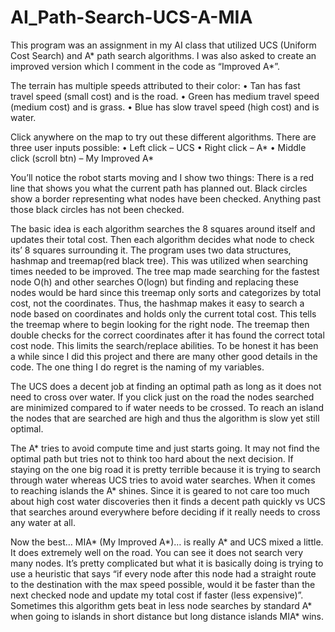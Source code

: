 # AI_Path-Search-UCS-A-MIA

This program was an assignment in my AI class that utilized UCS (Uniform Cost Search) and A* path search algorithms. 
I was also asked to create an improved version which I comment in the code as “Improved A*”.

The terrain has multiple speeds attributed to their color: 
• Tan has fast travel speed (small cost) and is the road. 
• Green has medium travel speed (medium cost) and is grass. 
• Blue has slow travel speed (high cost) and is water.

Click anywhere on the map to try out these different algorithms. There are three user inputs possible: 
• Left click – UCS 
• Right click – A* 
• Middle click (scroll btn) – My Improved A*

You’ll notice the robot starts moving and I show two things:
  There is a red line that shows you what the current path has planned out.
  Black circles show a border representing what nodes have been checked. Anything past those black circles has not been checked.
  
  The basic idea is each algorithm searches the 8 squares around itself and updates their total cost. Then each algorithm decides what node to check its’ 8 squares surrounding it. The program uses two data structures, hashmap and treemap(red black tree). This was utilized when searching times needed to be improved. The tree map made searching for the fastest node O(h) and other searches O(logn) but finding and replacing these nodes would be hard since this treemap only sorts and categorizes by total cost, not the coordinates. Thus, the hashmap makes it easy to search a node based on coordinates and holds only the current total cost. This tells the treemap where to begin looking for the right node. The treemap then double checks for the correct coordinates after it has found the correct total cost node. This limits the search/replace abilities. To be honest it has been a while since I did this project and there are many other good details in the code. The one thing I do regret is the naming of my variables.
  
The UCS does a decent job at finding an optimal path as long as it does not need to cross over water. If you click just on the road the nodes searched are minimized compared to if water needs to be crossed. To reach an island the nodes that are searched are high and thus the algorithm is slow yet still optimal.

The A* tries to avoid compute time and just starts going. It may not find the optimal path but tries not to think too hard about the next decision. If staying on the one big road it is pretty terrible because it is trying to search through water whereas UCS tries to avoid water searches. When it comes to reaching islands the A* shines. Since it is geared to not care too much about high cost water discoveries then it finds a decent path quickly vs UCS that searches around everywhere before deciding if it really needs to cross any water at all.

Now the best… MIA* (My Improved A*)… is really A* and UCS mixed a little. It does extremely well on the road. You can see it does not search very many nodes. It’s pretty complicated but what it is basically doing is trying to use a heuristic that says “if every node after this node had a straight route to the destination with the max speed possible, would it be faster than the next checked node and update my total cost if faster (less expensive)”. Sometimes this algorithm gets beat in less node searches by standard A* when going to islands in short distance but long distance islands MIA* wins.
